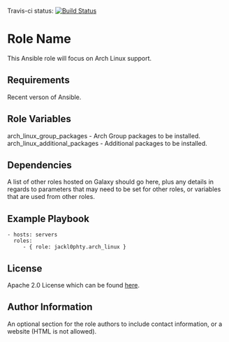 Travis-ci status: [![Build Status](https://secure.travis-ci.org/jackl0phty/ansible-role-nmap.png?branch=master)](http://travis-ci.org/jackl0phty/ansible-role-arch-linux)

Role Name
=========

This Ansible role will focus on Arch Linux support.

Requirements
------------

Recent verson of Ansible.

Role Variables
--------------

arch_linux_group_packages - Arch Group packages to be installed.
arch_linux_additional_packages - Additional packages to be installed.

Dependencies
------------

A list of other roles hosted on Galaxy should go here, plus any details in regards to parameters that may need to be set for other roles, or variables that are used from other roles.

Example Playbook
----------------

    - hosts: servers
      roles:
         - { role: jackl0phty.arch_linux }

License
-------

Apache 2.0 License which can be found [here](https://www.apache.org/licenses/LICENSE-2.0).

Author Information
------------------

An optional section for the role authors to include contact information, or a website (HTML is not allowed).
